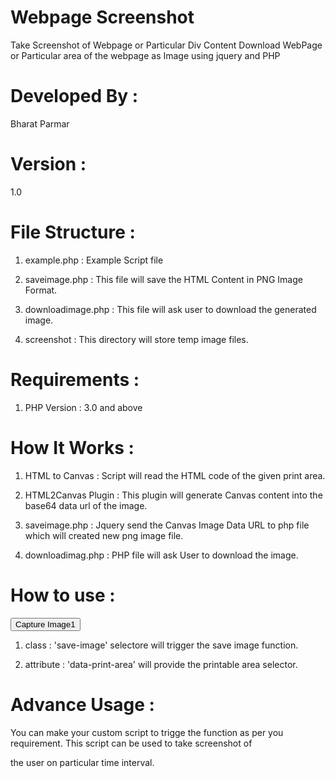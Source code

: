 #  Webpage Screenshot
Take Screenshot of Webpage or Particular Div Content Download WebPage or Particular area of the webpage as Image using jquery and PHP

# Developed By : 
Bharat Parmar

# Version : 
1.0

# File Structure :
1) example.php  : Example Script file 

2) saveimage.php : This file will save the HTML Content in PNG Image Format.

3) downloadimage.php : This file will ask user to download the generated image.

4) screenshot : This directory will store temp image files.

# Requirements : 

1) PHP Version : 3.0 and above

# How It Works :

1) HTML to Canvas : Script will read the HTML code of the given print area. 

2) HTML2Canvas Plugin : This plugin will generate Canvas content into the base64 data url of the image.

3) saveimage.php : Jquery send the Canvas Image Data URL to php file which will created new png image file.

4) downloadimag.php : PHP file will ask User to download the image.


# How to use : 

<button class='save-image' data-print-area='#print_div_2'>Capture Image1</button>

1) class : 'save-image' selectore will trigger the save image function.

2) attribute : 'data-print-area' will provide the printable area selector.

# Advance Usage :

You can make your custom script to trigge the function as per you requirement. This script can be used to take screenshot of 

the user on particular time interval.

